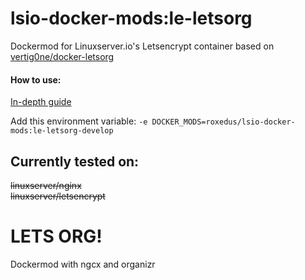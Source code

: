 # lsio-docker-mods:le-letsorg

Dockermod for Linuxserver.io's Letsencrypt container based on [vertig0ne/docker-letsorg](https://github.com/vertig0ne/docker-letsorg)

#### How to use:
[In-depth guide](https://github.com/linuxserver/docker-mods#using-a-docker-mod) 

Add this environment variable: 
`-e DOCKER_MODS=roxedus/lsio-docker-mods:le-letsorg-develop`


## Currently tested on:  
~~linuxserver/nginx~~  
~~linuxserver/letsencrypt~~

# LETS ORG!

Dockermod with ngcx and organizr

